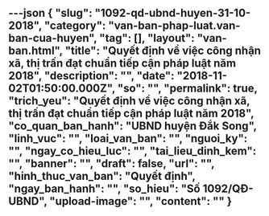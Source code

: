 ---json
{
    "slug": "1092-qd-ubnd-huyen-31-10-2018",
    "category": "van-ban-phap-luat.van-ban-cua-huyen",
    "tag": [],
    "layout": "van-ban.html",
    "title": "Quyết định về việc công nhận xã, thị trấn đạt chuẩn tiếp cận pháp luật năm 2018",
    "description": "",
    "date": "2018-11-02T01:50:00.000Z",
    "so": "",
    "permalink": true,
    "trich_yeu": "Quyết định về việc công nhận xã, thị trấn đạt chuẩn tiếp cận pháp luật năm 2018",
    "co_quan_ban_hanh": "UBND huyện Đắk Song",
    "linh_vuc": "",
    "loai_van_ban": "",
    "nguoi_ky": "",
    "ngay_co_hieu_luc": "",
    "tai_lieu_dinh_kem": "",
    "banner": "",
    "draft": false,
    "url": "",
    "hinh_thuc_van_ban": "Quyết định",
    "ngay_ban_hanh": "",
    "so_hieu": "Số 1092/QĐ-UBND",
    "upload-image": "",
    "__content__": ""
}
---
